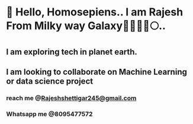 # 👋 Hello, Homosepiens..  I am Rajesh From Milky way Galaxy🌠🌠🌟🌙🌕..
 
## I am exploring tech in planet earth.
## I am looking to collaborate on Machine Learning or data science project

### reach me @Rajeshshettigar245@gmail.com

### Whatsapp me @8095477572

